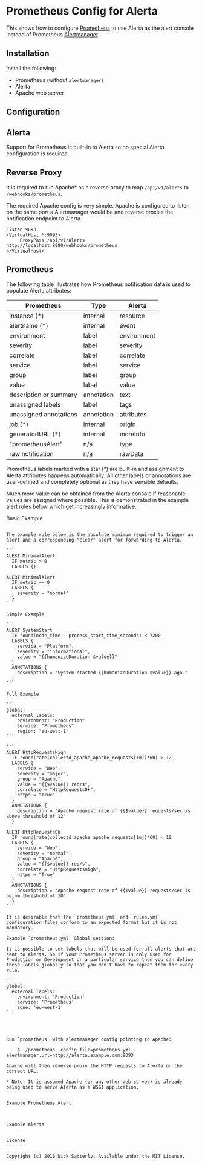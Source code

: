 Prometheus Config for Alerta
============================

This shows how to configure [Prometheus](http://prometheus.io/) to use Alerta as the alert console instead of Prometheus [Alertmanager](http://prometheus.io/docs/alerting/alertmanager/).

Installation
------------

Install the following:

  * Prometheus (without `alertmanager`)
  * Alerta
  * Apache web server
  
Configuration
-------------

Alerta
------

Support for Prometheus is built-in to Alerta so no special Alerta configuration is required.

Reverse Proxy
-------------

It is required to run Apache* as a reverse proxy to map `/api/v1/alerts` to `/webhooks/prometheus`.

The required Apache config is very simple. Apache is configured to listen on the same port a Alertmanager would be and reverse proxies the notification endpoint to Alerta.

```
Listen 9093
<VirtualHost *:9093>
     ProxyPass /api/v1/alerts http://localhost:8080/webhooks/prometheus
</VirtualHost>
```

Prometheus
----------

The following table illustrates how Prometheus notification data is used to populate Alerta attributes:

| **Prometheus**         | Type          | **Alerta**   |
-------------------------|---------------|---------------
| instance      (*)      | internal      | resource     |
| alertname     (*)      | internal      | event        |
| environment            | label         | environment  |
| severity               | label         | severity     |
| correlate              | label         | correlate    |
| service                | label         | service      |
| group                  | label         | group        |
| value                  | label         | value        |
| description or summary | annotation    | text         |
| unassigned labels      | label         | tags         |
| unassigned annotations | annotation    | attributes   |
| job           (*)      | internal      | origin       |
| generatorlURL (*)      | internal      | moreInfo     |
| "prometheusAlert"      | n/a           | type         |
| raw notification       | n/a           | rawData      |

Prometheus labels marked with a star (*) are built-in and assignment to Alerta attributes happens automatically. All other labels or annotations are user-defined and completely optional as they have sensible defaults.

Much more value can be obtained from the Alerta console if reasonable values are assigned where possible. This is demonstrated in the example alert rules below which get increasingly informative.

Basic Example
~~~~~~~~~~~~~

The example rule below is the absolute minimum required to trigger an alert and a corresponding "clear" alert for forwarding to Alerta.

```
ALERT MinimalAlert
  IF metric > 0
  LABELS {}

ALERT MinimalAlert
  IF metric == 0
  LABELS {
    severity = "normal"
  }
```

Simple Example

```
ALERT SystemStart
  IF round(node_time - process_start_time_seconds) < 7200
  LABELS {
    service = "Platform",
    severity = "informational",
    value = "{{humanizeDuration $value}}"
  }
  ANNOTATIONS {
    description = "System started {{humanizeDuration $value}} ago."
  }
```

Full Example

```
global:
  external_labels:
    environment: "Production"
    service: "Prometheus"
    region: "eu-west-1"
```

```
ALERT HttpRequestsHigh
  IF round(rate(collectd_apache_apache_requests[1m])*60) > 12
  LABELS {
    service = "Web",
    severity = "major",
    group = "Apache",
    value = "{{$value}} req/s",
    correlate = "HttpRequestsOk",
    https = "True"
  }
  ANNOTATIONS {
    description = "Apache request rate of {{$value}} requests/sec is above threshold of 12"
  }

ALERT HttpRequestsOk
  IF round(rate(collectd_apache_apache_requests[1m])*60) < 10
  LABELS {
    service = "Web",
    severity = "normal",
    group = "Apache",
    value = "{{$value}} req/s",
    correlate = "HttpRequestsHigh",
    https = "True"
  }
  ANNOTATIONS {
    description = "Apache request rate of {{$value}} requests/sec is below threshold of 10"
  }
```

It is desirable that the `prometheus.yml` and `rules.yml` configuration files conform to an expected format but it is not mandatory.

Example `prometheus.yml` Global section:

It is possible to set labels that will be used for all alerts that are sent to Alerta. So if your Prometheus server is only used for Production or Development or a particular service then you can define these labels globally so that you don't have to repeat them for every rule.

```
global:
  external_labels:
    environment: 'Production'
    service: 'Prometheus'
    zone: 'eu-west-1'
```




Run `prometheus` with alertmanager config pointing to Apache:

    $ ./prometheus -config.file=prometheus.yml -alertmanager.url=http://alerta.example.com:9093

Apache will then reverse proxy the HTTP requests to Alerta on the correct URL.

* Note: It is assumed Apache (or any other web server) is already being used to serve Alerta as a WSGI application.


Example Prometheus Alert



Example Alerta


License
-------

Copyright (c) 2016 Nick Satterly. Available under the MIT License.